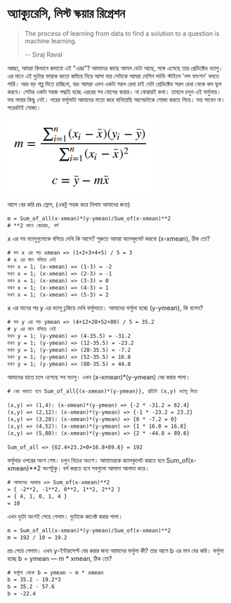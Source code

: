 # অ্যাক্যুরেসি, লিস্ট স্কয়ার রিগ্রেশন

> The process of learning from data to find a solution to a question is machine learning.
>
> -- Siraj Raval

আচ্ছা, আমরা কিভাবে কমাবো এই "এরর"? আমাদের কাছে আসল ডেটা আছে, সঙ্গে এসেছে তার প্রেডিক্টেড ভ্যালু। এর মানে এই দুটোর ফারাক কতো কমিয়ে নিয়ে আসা যায় সেটাকে আমরা মেশিন লার্নিং স্টাইলে 'লস ফাংশন' বলতে পারি। আর বড় গল্প দিতে চাচ্ছিনা, বরং আমরা এমন একটা সরল রেখা চাই যেটা প্রেডিক্টেড সরল রেখা থেকে কম ভুল করবে। সেটার একটা সহজ পদ্ধতি হচ্ছে এররের সব যোগের স্কয়ার। না বোঝারই কথা। তাহলে চলুন এই ফর্মুলায়। ভয় পাবার কিছু নেই। পরের ফর্মুলাটা আমাদের মতো করে বানিয়েছি আগেরটাকে সোজা করতে গিয়ে। ভয় পাবেন না। পরেরটাই সোজা। 

![&#x9A8;&#x9BF;&#x99A;&#x9C7;&#x9B0;&#x99F;&#x9BE; &#x9A6;&#x9C7;&#x996;&#x9C1;&#x9A8; &#x9AD;&#x9BE;&#x9B2;&#x9CB; &#x995;&#x9B0;&#x9C7; \(&#x9B2;&#x9BF;&#x9B8;&#x9CD;&#x99F; &#x9B8;&#x9CD;&#x995;&#x9DF;&#x9BE;&#x9B0; &#x9B0;&#x9BF;&#x997;&#x9CD;&#x9B0;&#x9C7;&#x9B6;&#x9A8;\)](../.gitbook/assets/formula.png)

আগে বের করি m স্লোপ, \(একটু সহজ করে নিলাম আমাদের জন্য\)

```text
m = Sum_of_all(x-xmean)*(y-ymean)/Sum_of(x-xmean)**2
# **2 মানে স্কোয়ার, বর্গ 
```

x এর সব ভ্যালুগুলোকে বসিয়ে দেখি কি আসে? শুরুতে আমরা ক্যালকুলেট করবো \(x-xmean\), ঠিক তো?

```text
# সব x এর গড় xmean => (1+2+3+4+5) / 5 = 3
# x এর মান বসিয়ে দেই 
যখন x = 1; (x-xmean) => (1-3) = -2
যখন x = 1; (x-xmean) => (2-3) = -1
যখন x = 1; (x-xmean) => (3-3) = 0
যখন x = 1; (x-xmean) => (4-3) = 1
যখন x = 1; (x-xmean) => (5-3) = 2
```

x এর মানের পর y এর ভ্যালু ঢুকিয়ে দেখি ফর্মুলাতে। আমাদের ফর্মুলা হচ্ছে \(y-ymean\), কি বলেন?

```text
# সব y এর গড় ymean => (4+12+28+52+80) / 5 = 35.2
# y এর মান বসিয়ে দেই 
যখন y = 1; (y-ymean) => (4-35.5) = -31.2
যখন y = 1; (y-ymean) => (12-35.5) = -23.2
যখন y = 1; (y-ymean) => (28-35.5) = -7.2
যখন y = 1; (y-ymean) => (52-35.5) = 16.8
যখন y = 1; (y-ymean) => (80-35.5) = 44.8
```

আমাদের হাতে চলে এসেছে সব ভ্যালু। এখন \(x-xmean\)\*\(y-ymean\) বের করার পালা। 

```text
# বের করতে হবে Sum_of_all{(x-xmean)*(y-ymean)}, প্রতিটা (x,y) ভ্যালু দিয়ে 

(x,y) => (1,4): (x-xmean)*(y-ymean) => {-2 * -31.2 = 62.4}
(x,y) => (2,12): (x-xmean)*(y-ymean) => {-1 * -23.2 = 23.2}
(x,y) => (3,28): (x-xmean)*(y-ymean) => {0 * -7.2 = 0}
(x,y) => (4,52): (x-xmean)*(y-ymean) => {1 * 16.8 = 16.8}
(x,y) => (5,80): (x-xmean)*(y-ymean) => {2 * -44.8 = 89.6}

Sum_of_all => {62.4+23.2+0+16.8+89.6} = 192
```

ফর্মুলার ওপরের অংশ শেষ। চলুন নিচের অংশে। আমাদেরকে ক্যালকুলেট করতে হবে Sum\_of\(x-xmean\)\*\*2 অংশটুকু। বর্গ করতে হবে সবগুলো আলাদা আলাদা করে। 

```text
# আমাদের দরকার => Sum_of(x-xmean)**2
= { -2**2, -1**2, 0**2, 1**2, 2**2 }
= { 4, 1, 0, 1, 4 }
= 10
```

এখন দুটো অংশই পেয়ে গেলাম। দুটোকে কানেক্ট করার পালা। 

```text
m = Sum_of_all(x-xmean)*(y-ymean)/Sum_of(x-xmean)**2
m = 192 / 10 = 19.2
```

m পেয়ে গেলাম। এখন y-ইন্টারসেপ্ট বের করার জন্য আমাদের ফর্মুলা কী? তার আগে b এর মান বের করি। ফর্মুলা হচ্ছে b = ymean — m \* xmean, ঠিক তো?

```text
# ফর্মুলা থেকে b = ymean — m * xmean
b = 35.2 - 19.2*3
b = 35.2 - 57.6
b = -22.4
```

